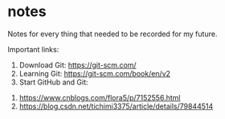 # notes
Notes for every thing that needed to be recorded for my future.

Important links:
1. Download Git: https://git-scm.com/
2. Learning Git: https://git-scm.com/book/en/v2
3. Start GitHub and Git: 
1) https://www.cnblogs.com/flora5/p/7152556.html
2) https://blog.csdn.net/tichimi3375/article/details/79844514
